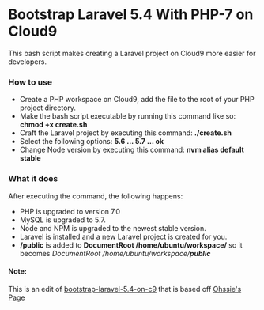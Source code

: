 # Bootstrap Laravel 5.4 With PHP-7 on Cloud9
This bash script makes creating a Laravel project on Cloud9 more easier for developers.

### How to use
- Create a PHP workspace on Cloud9, add the file to the root of your PHP project directory.
- Make the bash script executable by running this command like so: **chmod +x create.sh**
- Craft the Laravel project by executing this command: **./create.sh**
- Select the following options: **5.6 ... 5.7 ... ok**
- Change Node version by executing this command: **nvm alias default stable**

### What it does
After executing the command, the following happens:

- PHP is upgraded to version 7.0
- MySQL is upgraded to 5.7.
- Node and NPM is upgraded to the newest stable version.
- Laravel is installed and a new Laravel project is created for you.
- **/public** is added to **DocumentRoot /home/ubuntu/workspace/** so it becomes *DocumentRoot /home/ubuntu/workspace/__public__*

#### Note:
This is an edit of [bootstrap-laravel-5.4-on-c9](https://github.com/nanichang/bootstrap-laravel-5.4-on-c9) that is based off [Ohssie's Page](https://github.com/Ohssie/Crafting-a-Laravel-project-on-C9)
